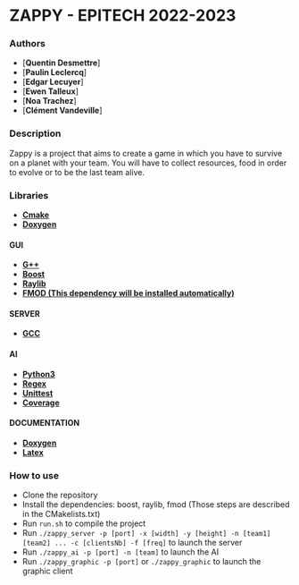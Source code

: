# ZAPPY - EPITECH 2022-2023

### Authors
- [**Quentin Desmettre**]
- [**Paulin Leclercq**]
- [**Edgar Lecuyer**]
- [**Ewen Talleux**]
- [**Noa Trachez**]
- [**Clément Vandeville**]

### Description
Zappy is a project that aims to create a game in which you have to survive on a planet with your team. You will have to collect resources, food in order to evolve or to be the last team alive.


### Libraries
- [**Cmake**](https://cmake.org/)
- [**Doxygen**](https://www.doxygen.nl/index.html)

#### GUI
- [**G++**](https://gcc.gnu.org/)
- [**Boost**](https://www.boost.org/)
- [**Raylib**](https://www.raylib.com/)
- [**FMOD (This dependency will be installed automatically)**](https://www.fmod.com/)

#### SERVER
- [**GCC**](https://gcc.gnu.org/)

#### AI
- [**Python3**](https://www.python.org/)
- [**Regex**](https://docs.python.org/3/library/re.html)
- [**Unittest**](https://docs.python.org/3/library/unittest.html)
- [**Coverage**](https://coverage.readthedocs.io/en/coverage-5.5/)

#### DOCUMENTATION
- [**Doxygen**](https://www.doxygen.nl/index.html)
- [**Latex**](https://www.latex-project.org/)

### How to use
- Clone the repository
- Install the dependencies: boost, raylib, fmod (Those steps are described in the CMakelists.txt)
- Run `run.sh` to compile the project
- Run `./zappy_server -p [port] -x [width] -y [height] -n [team1] [team2] ... -c [clientsNb] -f [freq]` to launch the server
- Run `./zappy_ai -p [port] -n [team]` to launch the AI
- Run `./zappy_graphic -p [port]` or  `./zappy_graphic` to launch the graphic client

